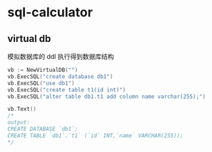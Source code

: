 # sql-calculator

## virtual db
模拟数据库的 ddl 执行得到数据库结构
```go
vb := NewVirtualDB("")
vb.ExecSQL("create database db1")
vb.ExecSQL("use db1")
vb.ExecSQL("create table t1(id int)")
vb.ExecSQL("alter table db1.t1 add column name varchar(255);")

vb.Text()
/* 
output:
CREATE DATABASE `db1`;
CREATE TABLE `db1`.`t1` (`id` INT,`name` VARCHAR(255));
*/
```
